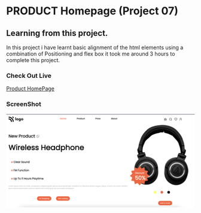 # PRODUCT Homepage (Project 07)

## Learning from this project.

In this project i have learnt basic alignment of the html elements using a combination of Positioning and flex box it took me around 3 hours to complete this project.


### Check Out Live
 [Product HomePage](https://a-product-home-page.netlify.app/)

### ScreenShot

![](/Screenshot%202022-08-02%20at%2008.47.51.png)

